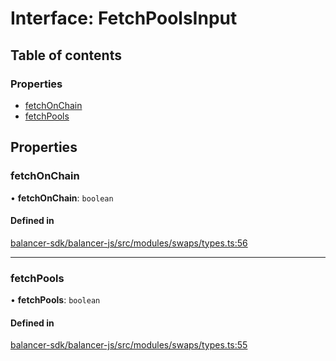# Interface: FetchPoolsInput

## Table of contents

### Properties

- [fetchOnChain](FetchPoolsInput.md#fetchonchain)
- [fetchPools](FetchPoolsInput.md#fetchpools)

## Properties

### fetchOnChain

• **fetchOnChain**: `boolean`

#### Defined in

[balancer-sdk/balancer-js/src/modules/swaps/types.ts:56](https://github.com/balancer-labs/balancer-sdk/blob/c094037b/balancer-js/src/modules/swaps/types.ts#L56)

___

### fetchPools

• **fetchPools**: `boolean`

#### Defined in

[balancer-sdk/balancer-js/src/modules/swaps/types.ts:55](https://github.com/balancer-labs/balancer-sdk/blob/c094037b/balancer-js/src/modules/swaps/types.ts#L55)

